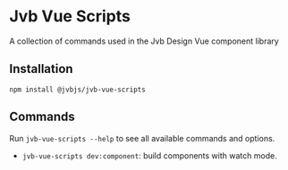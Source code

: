 # Jvb Vue Scripts

A collection of commands used in the Jvb Design Vue component library

## Installation

```
npm install @jvbjs/jvb-vue-scripts
```

## Commands

Run `jvb-vue-scripts --help` to see all available commands and options.

- `jvb-vue-scripts dev:component`: build components with watch mode.
<!-- - `jvb-vue-scripts docgen`: generate document of component.
- `jvb-vue-scripts icongen`: generate icon components.
- `jvb-vue-scripts lessgen`: generate index less file.
- `jvb-vue-scripts dtsgen`: emit .d.ts files for vue files.
- `jvb-vue-scripts dev:site`: start vite server for development.
- `jvb-vue-scripts build:component`: build production files.
- `jvb-vue-scripts build:style`: build style related files.
- `jvb-vue-scripts build:site`: build document site.
- `jvb-vue-scripts build:material`: build vue material.
- `jvb-vue-scripts test`: run test for component or material.
- `jvb-vue-scripts changelog`: Obtain and organize changelog information through the git repository. -->
